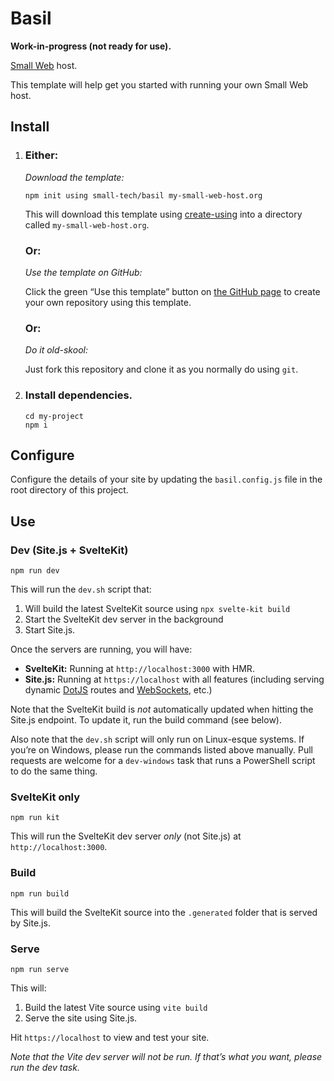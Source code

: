 # Basil

__Work-in-progress (not ready for use).__

[Small Web](https://small-tech.org/research-and-development) host.

This template will help get you started with running your own Small Web host.

## Install

1. ### __Either:__

    _Download the template:_

    ```shell
    npm init using small-tech/basil my-small-web-host.org
    ```

    This will download this template using [create-using](https://github.com/aral/create-using/tree/create-using#readme) into a directory called `my-small-web-host.org`.

    ### __Or__:

    _Use the template on GitHub:_

    Click the green “Use this template” button on [the GitHub page](https://github.com/small-tech/basil) to create your own repository using this template.

    ### __Or__:

    _Do it old-skool:_

    Just fork this repository and clone it as you normally do using `git`.

2. ### __Install dependencies.__

    ```shell
    cd my-project
    npm i
    ```

## Configure

Configure the details of your site by updating the `basil.config.js` file in the root directory of this project.

## Use

### Dev (Site.js + SvelteKit)

```shell
npm run dev
```

This will run the `dev.sh` script that:

1. Will build the latest SvelteKit source using `npx svelte-kit build`
2. Start the SvelteKit dev server in the background
3. Start Site.js.

Once the servers are running, you will have:

  - __SvelteKit:__ Running at `http://localhost:3000` with HMR.
  - __Site.js:__ Running at `https://localhost` with all features (including serving dynamic [DotJS](https://sitejs.org/#dynamic-sites) routes and [WebSockets](https://sitejs.org/#websockets), etc.)

Note that the SvelteKit build is _not_ automatically updated when hitting the Site.js endpoint. To update it, run the build command (see below).

Also note that the `dev.sh` script will only run on Linux-esque systems. If you’re on Windows, please run the commands listed above manually. Pull requests are welcome for a `dev-windows` task that runs a PowerShell script to do the same thing.

### SvelteKit only

```shell
npm run kit
```

This will run the SvelteKit dev server _only_ (not Site.js) at `http://localhost:3000`.

### Build

```shell
npm run build
```

This will build the SvelteKit source into the `.generated` folder that is served by Site.js.

### Serve

```shell
npm run serve
```

This will:

1. Build the latest Vite source using `vite build`
2. Serve the site using Site.js.

Hit `https://localhost` to view and test your site.

_Note that the Vite dev server will not be run. If that’s what you want, please run the dev task._
